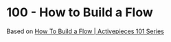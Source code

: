 # 100 - How to Build a Flow

Based on [How To Build a Flow | Activepieces 101 Series](https://www.youtube.com/watch?v=wj1vWt1KCRs)
